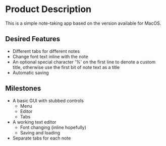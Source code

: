 # Product Description

This is a simple note-taking app based on the version available for MacOS.

## Desired Features
  * Different tabs for different notes
  * Change font text inline with the note
  * An optional special character '%' on the first line to denote a custom title,
    otherwise use the first bit of note text as a title
  * Automatic saving

## Milestones
  * A basic GUI with stubbed controls
    * Menu
    * Editor
    * Tabs    
  * A working text editor
    * Font changing (inline hopefully)
    * Saving and loading
  * Separate tabs for each note
